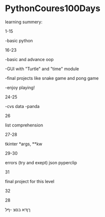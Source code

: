 # PythonCoures100Days

learning summery: 

1-15 


-basic python


16-23 


-basic and advance oop

-GUI with "Turtle" and "time" module

-final projects like snake game and pong game

-enjoy playing!


24-25

-cvs data
-panda

26

list comprehension


27-28

tkinter
*args, **kw

29-30

errors (try and exept)
json
pyperclip

31

final project for this level

32


28


ךןדא בםצ
-ףל

